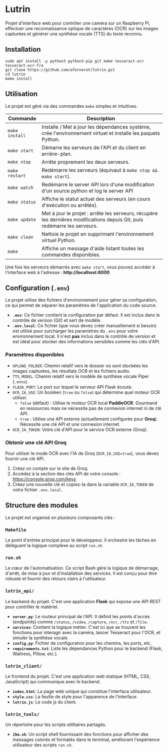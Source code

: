 # Lutrin

Projet d'interface web pour contrôler une caméra sur un Raspberry Pi, effectuer une reconnaissance optique de caractères (OCR) sur les images capturées et générer une synthèse vocale (TTS) du texte reconnu.

## Installation

```
sudo apt install -y python3 python3-pip git make tesseract-ocr tesseract-ocr-fra
git clone https://github.com/afornerot/lutrin.git
cd lutrin
make install
```

## Utilisation

Le projet est géré via des commandes `make` simples et intuitives.

| Commande        | Description                                                                                                               |
| --------------- | ------------------------------------------------------------------------------------------------------------------------- |
| `make install`  | Installe / Met à jour les dépendances système, crée l'environnement virtuel et installe les paquets Python.               |
| `make start`    | Démarre les serveurs de l'API et du client en arrière-plan.                                                               |
| `make stop`     | Arrête proprement les deux serveurs.                                                                                      |
| `make restart`  | Redémarre les serveurs (équivaut à `make stop && make start`).                                                            |
| `make watch`    | Redémarre le server API lors d'une modification d'un source python et log le server API                                   |
| `make status`   | Affiche le statut actuel des serveurs (en cours d'exécution ou arrêtés).                                                  |
| `make update`   | Met à jour le projet : arrête les serveurs, récupère les dernières modifications depuis Git, puis redémarre les serveurs. |
| `make clean`    | Nettoie le projet en supprimant l'environnement virtuel Python.                                                           |
| `make`          | Affiche un message d'aide listant toutes les commandes disponibles.                                                       |

Une fois les serveurs démarrés avec `make start`, vous pouvez accéder à l'interface web à l'adresse : **http://localhost:8000**

## Configuration (`.env`)

Le projet utilise des fichiers d'environnement pour gérer sa configuration, ce qui permet de séparer les paramètres de l'application du code source.

-   **`.env`**: Ce fichier contient la configuration par défaut. Il est inclus dans le contrôle de version (Git) et sert de modèle.
-   **`.env.local`**: Ce fichier (que vous devez créer manuellement si besoin) est utilisé pour surcharger les paramètres du `.env` pour votre environnement local. Il n'est **pas** inclus dans le contrôle de version et est idéal pour stocker des informations sensibles comme les clés d'API.

### Paramètres disponibles

-   `UPLOAD_FOLDER`: Chemin relatif vers le dossier où sont stockées les images capturées, les résultats OCR et les fichiers audio.
-   `TTS_MODEL`: Chemin relatif vers le modèle de synthèse vocale Piper (`.onnx`).
-   `FLASK_PORT`: Le port sur lequel le serveur API Flask écoute.
-   `OCR_IA_USE`: Un booléen (`true` ou `false`) qui détermine quel moteur OCR utiliser.
    -   `false` (défaut) : Utilise le moteur OCR local **PaddleOCR**. Gourmand en ressources mais ne nécessite pas de connexion internet ni de clé API.
    -   `true` : Utilise une API externe (actuellement configurée pour **Groq**). Nécessite une clé API et une connexion internet.
-   `OCR_IA_TOKEN`: Votre clé d'API pour le service OCR externe (Groq).

### Obtenir une clé API Groq

Pour utiliser le mode OCR avec l'IA de Groq (`OCR_IA_USE=true`), vous devez fournir une clé API.

1.  Créez un compte sur le site de Groq.
2.  Accédez à la section des clés API de votre console : https://console.groq.com/keys
3.  Créez une nouvelle clé et copiez-la dans la variable `OCR_IA_TOKEN` de votre fichier `.env.local`.

## Structure des modules

Le projet est organisé en plusieurs composants clés :

### `Makefile`
Le point d'entrée principal pour le développeur. Il orchestre les tâches en déléguant la logique complexe au script `run.sh`.

### `run.sh`
Le cœur de l'automatisation. Ce script Bash gère la logique de démarrage, d'arrêt, de mise à jour et d'installation des services. Il est conçu pour être robuste et fournir des retours clairs à l'utilisateur.

### `lutrin_api/`
Le backend du projet. C'est une application **Flask** qui expose une API REST pour contrôler le matériel.
- **`server.py`**: Le routeur principal de l'API. Il définit les points d'accès (endpoints) comme `/status`, `/video`, `/capture`, `/ocr`, `/tts` et `/file`.
- **`services`**: Contient la logique métier. C'est ici que se trouvent les fonctions pour interagir avec la caméra, lancer Tesseract pour l'OCR, et simuler la synthèse vocale.
- **`config.py`**: Fichier de configuration pour les chemins, les ports, etc.
- **`requirements.txt`**: Liste les dépendances Python pour le backend (Flask, Waitress, Pillow, etc.).

### `lutrin_client/`
Le frontend du projet. C'est une application web statique (HTML, CSS, JavaScript) qui communique avec le backend.
- **`index.html`**: La page web unique qui constitue l'interface utilisateur.
- **`style.css`**: La feuille de style pour l'apparence de l'interface.
- **`lutrin.js`**: Le code js du client.

### `lutrin_tools/`
Un répertoire pour les scripts utilitaires partagés.
- **`ihm.sh`**: Un script shell fournissant des fonctions pour afficher des messages colorés et formatés dans le terminal, améliorant l'expérience utilisateur des scripts `run.sh`.